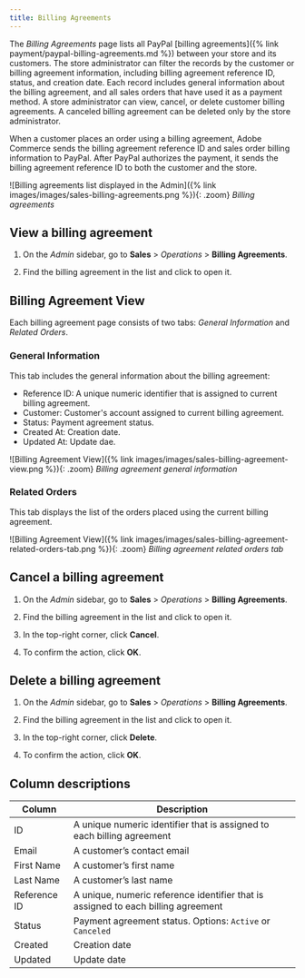 ```yaml
---
title: Billing Agreements
---
```


The _Billing Agreements_ page lists all PayPal [billing agreements]({% link payment/paypal-billing-agreements.md %}) between your store and its customers. The store administrator can filter the records by the customer or billing agreement information, including billing agreement reference ID, status, and creation date. Each record includes general information about the billing agreement, and all sales orders that have used it as a payment method. A store administrator can view, cancel, or delete customer billing agreements. A canceled billing agreement can be deleted only by the store administrator.

When a customer places an order using a billing agreement, Adobe Commerce sends the billing agreement reference ID and sales order billing information to PayPal. After PayPal authorizes the payment, it sends the billing agreement reference ID to both the customer and the store.

![Billing agreements list displayed in the Admin]({% link images/images/sales-billing-agreements.png %}){: .zoom}
_Billing agreements_

## View a billing agreement

1. On the _Admin_ sidebar, go to  **Sales** > _Operations_ > **Billing Agreements**.

1. Find the billing agreement in the list and click to open it.

## Billing Agreement View

Each billing agreement page consists of two tabs: _General Information_ and _Related Orders_.

### General Information

This tab includes the general information about the billing agreement:

- Reference ID: A unique numeric identifier that is assigned to current billing agreement.
- Customer: Customer's account assigned to current billing agreement.
- Status: Payment agreement status.
- Created At: Creation date.
- Updated At: Update dae.

![Billing Agreement View]({% link images/images/sales-billing-agreement-view.png %}){: .zoom}
_Billing agreement general information_

### Related Orders

This tab displays the list of the orders placed using the current billing agreement.

![Billing Agreement View]({% link images/images/sales-billing-agreement-related-orders-tab.png %}){: .zoom}
_Billing agreement related orders tab_

## Cancel a billing agreement

1. On the _Admin_ sidebar, go to  **Sales** > _Operations_ > **Billing Agreements**.

1. Find the billing agreement in the list and click to open it.

1. In the top-right corner, click **Cancel**.

1. To confirm the action, click **OK**.

## Delete a billing agreement

1. On the _Admin_ sidebar, go to  **Sales** > _Operations_ > **Billing Agreements**.

1. Find the billing agreement in the list and click to open it.

1. In the top-right corner, click **Delete**.

1. To confirm the action, click **OK**.

## Column descriptions

|Column|Description|
|--- |--- |
|ID|A unique numeric identifier that is assigned to each billing agreement|
|Email|A customer’s contact email|
|First Name|A customer’s first name|
|Last Name|A customer’s last name|
|Reference ID|A unique, numeric reference identifier that is assigned to each billing agreement|
|Status|Payment agreement status. Options: `Active` or `Canceled`|
|Created|Creation date|
|Updated|Update date|
